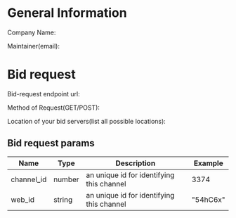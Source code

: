 # General Information

Company Name:

Maintainer(email):

# Bid request

Bid-request endpoint url: 

Method of Request(GET/POST):

Location of your bid servers(list all possible locations): 

## Bid request params

|Name|Type|Description|Example|
|---|---|---|---|
| channel_id | number | an unique id for identifying this channel | 3374 |
| web_id | string | an unique id for identifying this channel | "54hC6x" |
